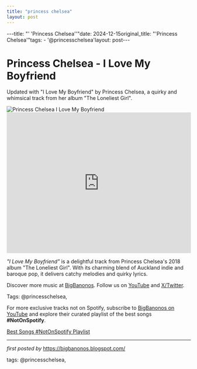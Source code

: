 ```yaml
---
title: "princess chelsea"
layout: post
---
```

---title: "' 'Princess Chelsea''"date: 2024-12-15original_title: "'Princess Chelsea'"tags:  - '@princesschelsea'layout: post---<!-- Title of the Post --><h1 >Princess Chelsea - I Love My Boyfriend</h1> <!-- Introductory Text --><p >Updated with "I Love My Boyfriend" by Princess Chelsea, a quirky and whimsical track from her album "The Loneliest Girl".</p> <!-- Featured Image --><div > <img src="https://i1.sndcdn.com/artworks-000652365160-09s8bl-t500x500.jpg" alt="Princess Chelsea I Love My Boyfriend" /></div> <!-- YouTube Video Embed --><div > <iframe width="100%" height="385" src="https://www.youtube.com/embed/mDise_Em_Ug" title="Princess Chelsea - I Love My Boyfriend" frameborder="0" allow="accelerometer; autoplay; clipboard-write; encrypted-media; gyroscope; picture-in-picture; web-share" referrerpolicy="strict-origin-when-cross-origin" allowfullscreen></iframe></div> <!-- Song Information --><div > <p><em>"I Love My Boyfriend"</em> is a delightful track from Princess Chelsea's 2018 album "The Loneliest Girl". With its charming blend of Auckland indie and baroque pop, it delivers catchy melodies and quirky lyrics.</p></div> <!-- Footer Links --><div > <p>Discover more music at <a href="https://bigbanonos.blogspot.com/" target="_blank">BigBanonos</a>. Follow us on <a href="https://www.youtube.com/@BigBanonos" target="_blank">YouTube</a> and <a href="https://x.com/bigbanonos" target="_blank">X/Twitter</a>.</p></div> <!-- Tags --><p >Tags: @princesschelsea,</p><!--Subscribe and Playlist Links--><div>    <p>For more exclusive tracks not on Spotify, subscribe to <a href="https://www.youtube.com/@BigBanonos" target="_blank">BigBanonos on YouTube</a> and explore their curated playlist of the best songs <strong>#NotOnSpotify</strong>.</p>    <p><a href="https://www.youtube.com/playlist?list=PLtuNtuTatqI0kFahUCbtbfenC_ET5O_tr" target="_blank">Best Songs #NotOnSpotify Playlist<br /></a></p></div><hr /><p><em>first posted by</em> <a href="https://bigbanonos.blogspot.com/" rel="noopener" target="_new">https://bigbanonos.blogspot.com/</a></p><p>tags: @princesschelsea,</p>